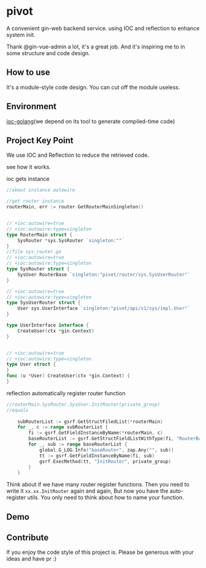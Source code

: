 # pivot
A convenient gin-web backend service.
using IOC and reflection to enhance system init.

Thank @gin-vue-admin a lot, it's a great job. And it's inspiring me to in some structure and code design.

## How to use

It's a module-style code design. You can cut off the module useless.

## Environment

[ioc-golang](https://github.com/alibaba/ioc-golang)(we depend on its tool to generate compiled-time code)

## Project Key Point

We use IOC and Reflection to reduce the retrieved code.

see how it works.

ioc gets instance

```go
//about instance autowire

//get router instance
routerMain, err := router.GetRouterMainSingleton()


// +ioc:autowire=true
// +ioc:autowire:type=singleton
type RouterMain struct {
	SysRouter *sys.SysRouter `singleton:""`
}
//file sys_router.go
// +ioc:autowire=true
// +ioc:autowire:type=singleton
type SysRouter struct {
	SysUser RouterBase `singleton:"pivot/router/sys.SysUserRouter"`
}

// +ioc:autowire=true
// +ioc:autowire:type=singleton
type SysUserRouter struct {
	User sys.UserInterface `singleton:"pivot/api/v1/sys/impl.User"`
}

type UserInterface interface {
	CreateUser(ctx *gin.Context)
}


// +ioc:autowire=true
// +ioc:autowire:type=singleton
type User struct {
}
func (u *User) CreateUser(ctx *gin.Context) {
}

```

reflection automatically register router function

```go
//routerMain.SysRouter.SysUser.InitRouter(private_group)
//equals 
	
	subRouterList := gsrf.GetStructFiledList(*routerMain)
	for _, c := range subRouterList {
		fi := gsrf.GetFieldInstanceByName(*routerMain, c)
		baseRouterList := gsrf.GetStructFieldListWithType(fi, "RouterBase")
		for _, sub := range baseRouterList {
			global.G_LOG.Info("baseRouter", zap.Any("", sub))
			tt := gsrf.GetFieldInstanceByName(fi, sub)
			gsrf.ExecMethod(tt, "InitRouter", private_group)
		}
	}
```

Think about if we have many router register functions. Then you need to write it `xx.xx.InitRouter` again and again, But now you have the auto-register utils. You only need to think about how to name your function.

## Demo



## Contribute

If you enjoy the code style of this project is. Please be generous with your ideas and have pr :)